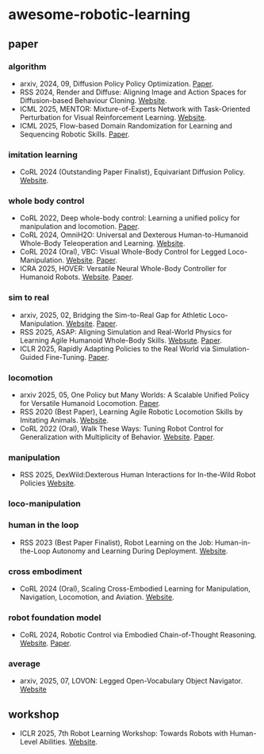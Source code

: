 # awesome-robotic-learning
## paper
### algorithm
- arxiv, 2024, 09, Diffusion Policy Policy Optimization. [Paper](https://arxiv.org/abs/2409.00588).
- RSS 2024, Render and Diffuse: Aligning Image and Action Spaces for Diffusion-based Behaviour Cloning. [Website](https://vv19.github.io/render-and-diffuse/).
- ICML 2025, MENTOR: Mixture-of-Experts Network with Task-Oriented Perturbation for Visual Reinforcement Learning. [Website](https://suninghuang19.github.io/mentor_page/).
- ICML 2025, Flow-based Domain Randomization for Learning and Sequencing Robotic Skills. [Paper](https://arxiv.org/abs/2502.01800).
### imitation learning
- CoRL 2024 (Outstanding Paper Finalist), Equivariant Diffusion Policy. [Website](https://equidiff.github.io/).
### whole body control
- CoRL 2022, Deep whole-body control: Learning a unified policy for manipulation and locomotion. [Paper](https://arxiv.org/pdf/2210.10044).
- CoRL 2024, OmniH2O: Universal and Dexterous Human-to-Humanoid Whole-Body Teleoperation and Learning. [Website](https://omni.human2humanoid.com/).
- CoRL 2024 (Oral), VBC: Visual Whole-Body Control for Legged Loco-Manipulation. [Website](https://wholebody-b1.github.io/). [Paper](https://arxiv.org/abs/2403.16967).
- ICRA 2025, HOVER: Versatile Neural Whole-Body Controller for Humanoid Robots. [Website](https://hover-versatile-humanoid.github.io/). [Paper](https://arxiv.org/abs/2410.21229).
### sim to real
- arxiv, 2025, 02, Bridging the Sim-to-Real Gap for Athletic Loco-Manipulation. [Website](https://uan.csail.mit.edu/). [Paper](https://uan.csail.mit.edu/rsc/paper.pdf).
- RSS 2025, ASAP: Aligning Simulation and Real-World Physics for Learning Agile Humanoid Whole-Body Skills. [Websute](https://agile.human2humanoid.com/). [Paper](https://arxiv.org/abs/2502.01143).
- ICLR 2025, Rapidly Adapting Policies to the Real World via Simulation-Guided Fine-Tuning. [Paper](https://arxiv.org/abs/2502.02705).
### locomotion
- arxiv 2025, 05, One Policy but Many Worlds: A Scalable Unified Policy for Versatile Humanoid Locomotion. [Paper](https://www.arxiv.org/abs/2505.18780).
- RSS 2020 (Best Paper), Learning Agile Robotic Locomotion Skills by Imitating Animals. [Website](https://xbpeng.github.io/projects/Robotic_Imitation/index.html).
- CoRL 2022 (Oral), Walk These Ways: Tuning Robot Control for Generalization with Multiplicity of Behavior. [Website](https://gmargo11.github.io/walk-these-ways/). [Paper](https://arxiv.org/abs/2212.03238).
### manipulation
- RSS 2025, DexWild:Dexterous Human Interactions for In-the-Wild Robot Policies [Website](https://dexwild.github.io/).
### loco-manipulation
### human in the loop
- RSS 2023 (Best Paper Finalist), Robot Learning on the Job: Human-in-the-Loop Autonomy and Learning During Deployment. [Website](https://ut-austin-rpl.github.io/sirius/).
### cross embodiment
- CoRL 2024 (Oral), Scaling Cross-Embodied Learning for Manipulation, Navigation, Locomotion, and Aviation. [Website](https://crossformer-model.github.io/).
### robot foundation model
- CoRL 2024, Robotic Control via Embodied Chain-of-Thought Reasoning. [Website](https://embodied-cot.github.io/). [Paper](https://arxiv.org/abs/2407.08693).
### average
- arxiv, 2025, 07, LOVON: Legged Open-Vocabulary Object Navigator. [Website](https://daojiepeng.github.io/LOVON/)
## workshop
- ICLR 2025, 7th Robot Learning Workshop: Towards Robots with Human-Level Abilities. [Website](https://iclr.cc/virtual/2025/workshop/23997).
